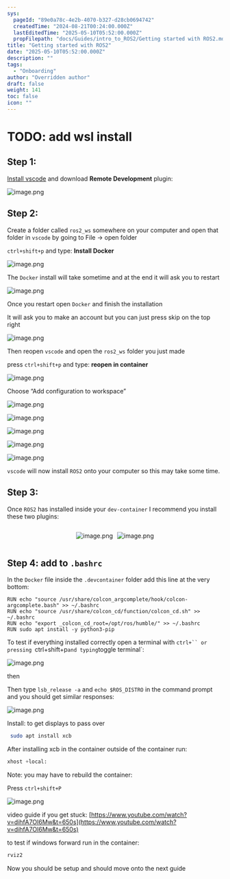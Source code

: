 ```yaml
---
sys:
  pageId: "89e0a78c-4e2b-4070-b327-d28cb0694742"
  createdTime: "2024-08-21T00:24:00.000Z"
  lastEditedTime: "2025-05-10T05:52:00.000Z"
  propFilepath: "docs/Guides/intro_to_ROS2/Getting started with ROS2.md"
title: "Getting started with ROS2"
date: "2025-05-10T05:52:00.000Z"
description: ""
tags:
  - "Onboarding"
author: "Overridden author"
draft: false
weight: 141
toc: false
icon: ""
---
```


# TODO: add wsl install

## Step 1:

[Install vscode](https://code.visualstudio.com/download) and download **Remote Development** plugin:

![image.png](https://prod-files-secure.s3.us-west-2.amazonaws.com/d518164a-d88e-44d1-a4ee-3adb3bd8bce0/efb52993-1881-4a40-b95e-6f020334f022/image.png?X-Amz-Algorithm=AWS4-HMAC-SHA256&X-Amz-Content-Sha256=UNSIGNED-PAYLOAD&X-Amz-Credential=ASIAZI2LB466Z4TF2AZF%2F20250516%2Fus-west-2%2Fs3%2Faws4_request&X-Amz-Date=20250516T132240Z&X-Amz-Expires=3600&X-Amz-Security-Token=IQoJb3JpZ2luX2VjEI3%2F%2F%2F%2F%2F%2F%2F%2F%2F%2FwEaCXVzLXdlc3QtMiJHMEUCIQC3H33wDIdWceJIgo3UCYKI%2BVO4d%2BKYL0RSjghGJyjB0wIgH4baiojU5APMHJcCUrvIPo084RnGOLX96rDMFDaA8Goq%2FwMIRRAAGgw2Mzc0MjMxODM4MDUiDMAR9GMgW863gzTxWSrcA%2BZwyKB%2FjTJmtvmRJg9yrjnATPpB2u9RDwtKxVjO8SxxfQ8WOY6uCnE665I46un7cwDlQbfVoOy7AQrEKSnXH2NnvCJRyKqAlYsL24SZaUvV6OED3C6eKqqU14TyvUgb4q8vhEOmddhdVmQWgFFTdleUzhQXVou9aLbX5qoFby9%2Fcx%2BZicTQfIiKXs8TjsRsGftsfd9gNhl0zCqo%2FOIfF9sLGrXmMcelFFy8MB5eN1rcpMNfFT0W9EA%2BfIbio5Pv7J4rGtd%2BnYpy5B6EQEDbtSCjOWtlRgWSvVKH42J7I5xLPE8l8JremhrOswkP952AjB7Cymx0Jnczotj3TE8X4DQjTYZobJOPxS4bMArWj5FN%2FQCeP4Y2WRDq%2BIG%2BcO1X1MzxfNOQMUGOayVePmAKIX3OQs4Tpxuia%2FQb3sPV9QND7ujByKoGW5gV8AfYrvpe%2BoMbj3Pnw3AYmOMHyWdzknv%2BvsrV%2FXRMQ0hnBTrGjM849ZPdtCWfLTWJVNlWCHi2hiZHmiurPsMWMnl8uYRC2H29QWj7HVemhfJS%2Bp3r%2Bh3K16nnQltyFs%2BSaygb29Oyyub4sMcIKRF0K%2Fff3KdJZLswXfiG96RGf552gSxNygwW1k9Bniit%2FW8Z3DRrMPvanMEGOqUBk%2Bi5TyBS1xdSha8cyv7ms7bzX9t%2F4Sp4c%2BaVE%2BrRJqxY%2Fwsy3%2Bz2g%2FdiNfdXxSM7ifF4BnyTbxq%2F2taSQCfPQvMiAvcANN4OLYWchKCfP%2BBAXZoaSA3iYXXny3gT9%2FY4eMvxnq%2BZKrZJBWkGewQ6950EsJi%2B9qJBhgurMFlbp2eURoF3dWFQ9mTfnGBoYpCu%2B1lKneN6ILyhM%2Be7mQDeP2z%2BWzJw&X-Amz-Signature=acc44d641c826ad3c6a7056e6a59f67749fe8c13e99fdf0b78ccea274067b381&X-Amz-SignedHeaders=host&x-id=GetObject)

## Step 2:

Create a folder called `ros2_ws` somewhere on your computer and open that folder in `vscode` by going to File → open folder 

`ctrl+shift+p` and type: **Install Docker**

![image.png](https://prod-files-secure.s3.us-west-2.amazonaws.com/d518164a-d88e-44d1-a4ee-3adb3bd8bce0/2269dc0e-1cd5-47ff-bceb-c04ad9b2eab0/image.png?X-Amz-Algorithm=AWS4-HMAC-SHA256&X-Amz-Content-Sha256=UNSIGNED-PAYLOAD&X-Amz-Credential=ASIAZI2LB466Z4TF2AZF%2F20250516%2Fus-west-2%2Fs3%2Faws4_request&X-Amz-Date=20250516T132240Z&X-Amz-Expires=3600&X-Amz-Security-Token=IQoJb3JpZ2luX2VjEI3%2F%2F%2F%2F%2F%2F%2F%2F%2F%2FwEaCXVzLXdlc3QtMiJHMEUCIQC3H33wDIdWceJIgo3UCYKI%2BVO4d%2BKYL0RSjghGJyjB0wIgH4baiojU5APMHJcCUrvIPo084RnGOLX96rDMFDaA8Goq%2FwMIRRAAGgw2Mzc0MjMxODM4MDUiDMAR9GMgW863gzTxWSrcA%2BZwyKB%2FjTJmtvmRJg9yrjnATPpB2u9RDwtKxVjO8SxxfQ8WOY6uCnE665I46un7cwDlQbfVoOy7AQrEKSnXH2NnvCJRyKqAlYsL24SZaUvV6OED3C6eKqqU14TyvUgb4q8vhEOmddhdVmQWgFFTdleUzhQXVou9aLbX5qoFby9%2Fcx%2BZicTQfIiKXs8TjsRsGftsfd9gNhl0zCqo%2FOIfF9sLGrXmMcelFFy8MB5eN1rcpMNfFT0W9EA%2BfIbio5Pv7J4rGtd%2BnYpy5B6EQEDbtSCjOWtlRgWSvVKH42J7I5xLPE8l8JremhrOswkP952AjB7Cymx0Jnczotj3TE8X4DQjTYZobJOPxS4bMArWj5FN%2FQCeP4Y2WRDq%2BIG%2BcO1X1MzxfNOQMUGOayVePmAKIX3OQs4Tpxuia%2FQb3sPV9QND7ujByKoGW5gV8AfYrvpe%2BoMbj3Pnw3AYmOMHyWdzknv%2BvsrV%2FXRMQ0hnBTrGjM849ZPdtCWfLTWJVNlWCHi2hiZHmiurPsMWMnl8uYRC2H29QWj7HVemhfJS%2Bp3r%2Bh3K16nnQltyFs%2BSaygb29Oyyub4sMcIKRF0K%2Fff3KdJZLswXfiG96RGf552gSxNygwW1k9Bniit%2FW8Z3DRrMPvanMEGOqUBk%2Bi5TyBS1xdSha8cyv7ms7bzX9t%2F4Sp4c%2BaVE%2BrRJqxY%2Fwsy3%2Bz2g%2FdiNfdXxSM7ifF4BnyTbxq%2F2taSQCfPQvMiAvcANN4OLYWchKCfP%2BBAXZoaSA3iYXXny3gT9%2FY4eMvxnq%2BZKrZJBWkGewQ6950EsJi%2B9qJBhgurMFlbp2eURoF3dWFQ9mTfnGBoYpCu%2B1lKneN6ILyhM%2Be7mQDeP2z%2BWzJw&X-Amz-Signature=f4a417cde394c23576e7e4a5c3cce58b651cdccc972bac7bfd8388f625c109b9&X-Amz-SignedHeaders=host&x-id=GetObject)

The `Docker` install will take sometime and at the end it will ask you to restart

![image.png](https://prod-files-secure.s3.us-west-2.amazonaws.com/d518164a-d88e-44d1-a4ee-3adb3bd8bce0/ed233f78-be33-4b1f-b89c-9c346c0e961e/image.png?X-Amz-Algorithm=AWS4-HMAC-SHA256&X-Amz-Content-Sha256=UNSIGNED-PAYLOAD&X-Amz-Credential=ASIAZI2LB466Z4TF2AZF%2F20250516%2Fus-west-2%2Fs3%2Faws4_request&X-Amz-Date=20250516T132240Z&X-Amz-Expires=3600&X-Amz-Security-Token=IQoJb3JpZ2luX2VjEI3%2F%2F%2F%2F%2F%2F%2F%2F%2F%2FwEaCXVzLXdlc3QtMiJHMEUCIQC3H33wDIdWceJIgo3UCYKI%2BVO4d%2BKYL0RSjghGJyjB0wIgH4baiojU5APMHJcCUrvIPo084RnGOLX96rDMFDaA8Goq%2FwMIRRAAGgw2Mzc0MjMxODM4MDUiDMAR9GMgW863gzTxWSrcA%2BZwyKB%2FjTJmtvmRJg9yrjnATPpB2u9RDwtKxVjO8SxxfQ8WOY6uCnE665I46un7cwDlQbfVoOy7AQrEKSnXH2NnvCJRyKqAlYsL24SZaUvV6OED3C6eKqqU14TyvUgb4q8vhEOmddhdVmQWgFFTdleUzhQXVou9aLbX5qoFby9%2Fcx%2BZicTQfIiKXs8TjsRsGftsfd9gNhl0zCqo%2FOIfF9sLGrXmMcelFFy8MB5eN1rcpMNfFT0W9EA%2BfIbio5Pv7J4rGtd%2BnYpy5B6EQEDbtSCjOWtlRgWSvVKH42J7I5xLPE8l8JremhrOswkP952AjB7Cymx0Jnczotj3TE8X4DQjTYZobJOPxS4bMArWj5FN%2FQCeP4Y2WRDq%2BIG%2BcO1X1MzxfNOQMUGOayVePmAKIX3OQs4Tpxuia%2FQb3sPV9QND7ujByKoGW5gV8AfYrvpe%2BoMbj3Pnw3AYmOMHyWdzknv%2BvsrV%2FXRMQ0hnBTrGjM849ZPdtCWfLTWJVNlWCHi2hiZHmiurPsMWMnl8uYRC2H29QWj7HVemhfJS%2Bp3r%2Bh3K16nnQltyFs%2BSaygb29Oyyub4sMcIKRF0K%2Fff3KdJZLswXfiG96RGf552gSxNygwW1k9Bniit%2FW8Z3DRrMPvanMEGOqUBk%2Bi5TyBS1xdSha8cyv7ms7bzX9t%2F4Sp4c%2BaVE%2BrRJqxY%2Fwsy3%2Bz2g%2FdiNfdXxSM7ifF4BnyTbxq%2F2taSQCfPQvMiAvcANN4OLYWchKCfP%2BBAXZoaSA3iYXXny3gT9%2FY4eMvxnq%2BZKrZJBWkGewQ6950EsJi%2B9qJBhgurMFlbp2eURoF3dWFQ9mTfnGBoYpCu%2B1lKneN6ILyhM%2Be7mQDeP2z%2BWzJw&X-Amz-Signature=d5fa7854dcde48607b55c06c703d277340a751eedc640e96e1b4615f8cd47db7&X-Amz-SignedHeaders=host&x-id=GetObject)

Once you restart open `Docker` and finish the installation

It will ask you to make an account but you can just press skip on the top right

![image.png](https://prod-files-secure.s3.us-west-2.amazonaws.com/d518164a-d88e-44d1-a4ee-3adb3bd8bce0/21010ad9-1659-4fd9-9f59-9932a09b2a3d/image.png?X-Amz-Algorithm=AWS4-HMAC-SHA256&X-Amz-Content-Sha256=UNSIGNED-PAYLOAD&X-Amz-Credential=ASIAZI2LB466Z4TF2AZF%2F20250516%2Fus-west-2%2Fs3%2Faws4_request&X-Amz-Date=20250516T132240Z&X-Amz-Expires=3600&X-Amz-Security-Token=IQoJb3JpZ2luX2VjEI3%2F%2F%2F%2F%2F%2F%2F%2F%2F%2FwEaCXVzLXdlc3QtMiJHMEUCIQC3H33wDIdWceJIgo3UCYKI%2BVO4d%2BKYL0RSjghGJyjB0wIgH4baiojU5APMHJcCUrvIPo084RnGOLX96rDMFDaA8Goq%2FwMIRRAAGgw2Mzc0MjMxODM4MDUiDMAR9GMgW863gzTxWSrcA%2BZwyKB%2FjTJmtvmRJg9yrjnATPpB2u9RDwtKxVjO8SxxfQ8WOY6uCnE665I46un7cwDlQbfVoOy7AQrEKSnXH2NnvCJRyKqAlYsL24SZaUvV6OED3C6eKqqU14TyvUgb4q8vhEOmddhdVmQWgFFTdleUzhQXVou9aLbX5qoFby9%2Fcx%2BZicTQfIiKXs8TjsRsGftsfd9gNhl0zCqo%2FOIfF9sLGrXmMcelFFy8MB5eN1rcpMNfFT0W9EA%2BfIbio5Pv7J4rGtd%2BnYpy5B6EQEDbtSCjOWtlRgWSvVKH42J7I5xLPE8l8JremhrOswkP952AjB7Cymx0Jnczotj3TE8X4DQjTYZobJOPxS4bMArWj5FN%2FQCeP4Y2WRDq%2BIG%2BcO1X1MzxfNOQMUGOayVePmAKIX3OQs4Tpxuia%2FQb3sPV9QND7ujByKoGW5gV8AfYrvpe%2BoMbj3Pnw3AYmOMHyWdzknv%2BvsrV%2FXRMQ0hnBTrGjM849ZPdtCWfLTWJVNlWCHi2hiZHmiurPsMWMnl8uYRC2H29QWj7HVemhfJS%2Bp3r%2Bh3K16nnQltyFs%2BSaygb29Oyyub4sMcIKRF0K%2Fff3KdJZLswXfiG96RGf552gSxNygwW1k9Bniit%2FW8Z3DRrMPvanMEGOqUBk%2Bi5TyBS1xdSha8cyv7ms7bzX9t%2F4Sp4c%2BaVE%2BrRJqxY%2Fwsy3%2Bz2g%2FdiNfdXxSM7ifF4BnyTbxq%2F2taSQCfPQvMiAvcANN4OLYWchKCfP%2BBAXZoaSA3iYXXny3gT9%2FY4eMvxnq%2BZKrZJBWkGewQ6950EsJi%2B9qJBhgurMFlbp2eURoF3dWFQ9mTfnGBoYpCu%2B1lKneN6ILyhM%2Be7mQDeP2z%2BWzJw&X-Amz-Signature=028f1adc248656e8e4dff2d2edd56d5f26b90d07affba63fbc0c87615cf82fec&X-Amz-SignedHeaders=host&x-id=GetObject)

Then reopen `vscode` and open the `ros2_ws` folder you just made

press `ctrl+shift+p` and type: **reopen in container**

![image.png](https://prod-files-secure.s3.us-west-2.amazonaws.com/d518164a-d88e-44d1-a4ee-3adb3bd8bce0/4e93b8c2-41ad-488c-8095-c74205196118/image.png?X-Amz-Algorithm=AWS4-HMAC-SHA256&X-Amz-Content-Sha256=UNSIGNED-PAYLOAD&X-Amz-Credential=ASIAZI2LB466Z4TF2AZF%2F20250516%2Fus-west-2%2Fs3%2Faws4_request&X-Amz-Date=20250516T132240Z&X-Amz-Expires=3600&X-Amz-Security-Token=IQoJb3JpZ2luX2VjEI3%2F%2F%2F%2F%2F%2F%2F%2F%2F%2FwEaCXVzLXdlc3QtMiJHMEUCIQC3H33wDIdWceJIgo3UCYKI%2BVO4d%2BKYL0RSjghGJyjB0wIgH4baiojU5APMHJcCUrvIPo084RnGOLX96rDMFDaA8Goq%2FwMIRRAAGgw2Mzc0MjMxODM4MDUiDMAR9GMgW863gzTxWSrcA%2BZwyKB%2FjTJmtvmRJg9yrjnATPpB2u9RDwtKxVjO8SxxfQ8WOY6uCnE665I46un7cwDlQbfVoOy7AQrEKSnXH2NnvCJRyKqAlYsL24SZaUvV6OED3C6eKqqU14TyvUgb4q8vhEOmddhdVmQWgFFTdleUzhQXVou9aLbX5qoFby9%2Fcx%2BZicTQfIiKXs8TjsRsGftsfd9gNhl0zCqo%2FOIfF9sLGrXmMcelFFy8MB5eN1rcpMNfFT0W9EA%2BfIbio5Pv7J4rGtd%2BnYpy5B6EQEDbtSCjOWtlRgWSvVKH42J7I5xLPE8l8JremhrOswkP952AjB7Cymx0Jnczotj3TE8X4DQjTYZobJOPxS4bMArWj5FN%2FQCeP4Y2WRDq%2BIG%2BcO1X1MzxfNOQMUGOayVePmAKIX3OQs4Tpxuia%2FQb3sPV9QND7ujByKoGW5gV8AfYrvpe%2BoMbj3Pnw3AYmOMHyWdzknv%2BvsrV%2FXRMQ0hnBTrGjM849ZPdtCWfLTWJVNlWCHi2hiZHmiurPsMWMnl8uYRC2H29QWj7HVemhfJS%2Bp3r%2Bh3K16nnQltyFs%2BSaygb29Oyyub4sMcIKRF0K%2Fff3KdJZLswXfiG96RGf552gSxNygwW1k9Bniit%2FW8Z3DRrMPvanMEGOqUBk%2Bi5TyBS1xdSha8cyv7ms7bzX9t%2F4Sp4c%2BaVE%2BrRJqxY%2Fwsy3%2Bz2g%2FdiNfdXxSM7ifF4BnyTbxq%2F2taSQCfPQvMiAvcANN4OLYWchKCfP%2BBAXZoaSA3iYXXny3gT9%2FY4eMvxnq%2BZKrZJBWkGewQ6950EsJi%2B9qJBhgurMFlbp2eURoF3dWFQ9mTfnGBoYpCu%2B1lKneN6ILyhM%2Be7mQDeP2z%2BWzJw&X-Amz-Signature=17d6d00f76a7797107b3437a46b7f76c5eced557bf9e51523c1b662a5c0f6266&X-Amz-SignedHeaders=host&x-id=GetObject)

Choose “Add configuration to workspace”

![image.png](https://prod-files-secure.s3.us-west-2.amazonaws.com/d518164a-d88e-44d1-a4ee-3adb3bd8bce0/9560b282-5060-4989-ba37-97e7b2c22476/image.png?X-Amz-Algorithm=AWS4-HMAC-SHA256&X-Amz-Content-Sha256=UNSIGNED-PAYLOAD&X-Amz-Credential=ASIAZI2LB466Z4TF2AZF%2F20250516%2Fus-west-2%2Fs3%2Faws4_request&X-Amz-Date=20250516T132240Z&X-Amz-Expires=3600&X-Amz-Security-Token=IQoJb3JpZ2luX2VjEI3%2F%2F%2F%2F%2F%2F%2F%2F%2F%2FwEaCXVzLXdlc3QtMiJHMEUCIQC3H33wDIdWceJIgo3UCYKI%2BVO4d%2BKYL0RSjghGJyjB0wIgH4baiojU5APMHJcCUrvIPo084RnGOLX96rDMFDaA8Goq%2FwMIRRAAGgw2Mzc0MjMxODM4MDUiDMAR9GMgW863gzTxWSrcA%2BZwyKB%2FjTJmtvmRJg9yrjnATPpB2u9RDwtKxVjO8SxxfQ8WOY6uCnE665I46un7cwDlQbfVoOy7AQrEKSnXH2NnvCJRyKqAlYsL24SZaUvV6OED3C6eKqqU14TyvUgb4q8vhEOmddhdVmQWgFFTdleUzhQXVou9aLbX5qoFby9%2Fcx%2BZicTQfIiKXs8TjsRsGftsfd9gNhl0zCqo%2FOIfF9sLGrXmMcelFFy8MB5eN1rcpMNfFT0W9EA%2BfIbio5Pv7J4rGtd%2BnYpy5B6EQEDbtSCjOWtlRgWSvVKH42J7I5xLPE8l8JremhrOswkP952AjB7Cymx0Jnczotj3TE8X4DQjTYZobJOPxS4bMArWj5FN%2FQCeP4Y2WRDq%2BIG%2BcO1X1MzxfNOQMUGOayVePmAKIX3OQs4Tpxuia%2FQb3sPV9QND7ujByKoGW5gV8AfYrvpe%2BoMbj3Pnw3AYmOMHyWdzknv%2BvsrV%2FXRMQ0hnBTrGjM849ZPdtCWfLTWJVNlWCHi2hiZHmiurPsMWMnl8uYRC2H29QWj7HVemhfJS%2Bp3r%2Bh3K16nnQltyFs%2BSaygb29Oyyub4sMcIKRF0K%2Fff3KdJZLswXfiG96RGf552gSxNygwW1k9Bniit%2FW8Z3DRrMPvanMEGOqUBk%2Bi5TyBS1xdSha8cyv7ms7bzX9t%2F4Sp4c%2BaVE%2BrRJqxY%2Fwsy3%2Bz2g%2FdiNfdXxSM7ifF4BnyTbxq%2F2taSQCfPQvMiAvcANN4OLYWchKCfP%2BBAXZoaSA3iYXXny3gT9%2FY4eMvxnq%2BZKrZJBWkGewQ6950EsJi%2B9qJBhgurMFlbp2eURoF3dWFQ9mTfnGBoYpCu%2B1lKneN6ILyhM%2Be7mQDeP2z%2BWzJw&X-Amz-Signature=eca1d091eb222c9e6d8c658bee9a0becf9936febb08e745864d80d61476bee28&X-Amz-SignedHeaders=host&x-id=GetObject)

![image.png](https://prod-files-secure.s3.us-west-2.amazonaws.com/d518164a-d88e-44d1-a4ee-3adb3bd8bce0/2ee63f81-886b-48e8-a553-dc6e5eac99e4/image.png?X-Amz-Algorithm=AWS4-HMAC-SHA256&X-Amz-Content-Sha256=UNSIGNED-PAYLOAD&X-Amz-Credential=ASIAZI2LB466Z4TF2AZF%2F20250516%2Fus-west-2%2Fs3%2Faws4_request&X-Amz-Date=20250516T132240Z&X-Amz-Expires=3600&X-Amz-Security-Token=IQoJb3JpZ2luX2VjEI3%2F%2F%2F%2F%2F%2F%2F%2F%2F%2FwEaCXVzLXdlc3QtMiJHMEUCIQC3H33wDIdWceJIgo3UCYKI%2BVO4d%2BKYL0RSjghGJyjB0wIgH4baiojU5APMHJcCUrvIPo084RnGOLX96rDMFDaA8Goq%2FwMIRRAAGgw2Mzc0MjMxODM4MDUiDMAR9GMgW863gzTxWSrcA%2BZwyKB%2FjTJmtvmRJg9yrjnATPpB2u9RDwtKxVjO8SxxfQ8WOY6uCnE665I46un7cwDlQbfVoOy7AQrEKSnXH2NnvCJRyKqAlYsL24SZaUvV6OED3C6eKqqU14TyvUgb4q8vhEOmddhdVmQWgFFTdleUzhQXVou9aLbX5qoFby9%2Fcx%2BZicTQfIiKXs8TjsRsGftsfd9gNhl0zCqo%2FOIfF9sLGrXmMcelFFy8MB5eN1rcpMNfFT0W9EA%2BfIbio5Pv7J4rGtd%2BnYpy5B6EQEDbtSCjOWtlRgWSvVKH42J7I5xLPE8l8JremhrOswkP952AjB7Cymx0Jnczotj3TE8X4DQjTYZobJOPxS4bMArWj5FN%2FQCeP4Y2WRDq%2BIG%2BcO1X1MzxfNOQMUGOayVePmAKIX3OQs4Tpxuia%2FQb3sPV9QND7ujByKoGW5gV8AfYrvpe%2BoMbj3Pnw3AYmOMHyWdzknv%2BvsrV%2FXRMQ0hnBTrGjM849ZPdtCWfLTWJVNlWCHi2hiZHmiurPsMWMnl8uYRC2H29QWj7HVemhfJS%2Bp3r%2Bh3K16nnQltyFs%2BSaygb29Oyyub4sMcIKRF0K%2Fff3KdJZLswXfiG96RGf552gSxNygwW1k9Bniit%2FW8Z3DRrMPvanMEGOqUBk%2Bi5TyBS1xdSha8cyv7ms7bzX9t%2F4Sp4c%2BaVE%2BrRJqxY%2Fwsy3%2Bz2g%2FdiNfdXxSM7ifF4BnyTbxq%2F2taSQCfPQvMiAvcANN4OLYWchKCfP%2BBAXZoaSA3iYXXny3gT9%2FY4eMvxnq%2BZKrZJBWkGewQ6950EsJi%2B9qJBhgurMFlbp2eURoF3dWFQ9mTfnGBoYpCu%2B1lKneN6ILyhM%2Be7mQDeP2z%2BWzJw&X-Amz-Signature=9538a2f23e312a350fd09529de3ae4234054e5cc19e08654f04c88ca6cfaa568&X-Amz-SignedHeaders=host&x-id=GetObject)

![image.png](https://prod-files-secure.s3.us-west-2.amazonaws.com/d518164a-d88e-44d1-a4ee-3adb3bd8bce0/ae1580b2-b048-407e-aed9-b584224a7a04/image.png?X-Amz-Algorithm=AWS4-HMAC-SHA256&X-Amz-Content-Sha256=UNSIGNED-PAYLOAD&X-Amz-Credential=ASIAZI2LB466Z4TF2AZF%2F20250516%2Fus-west-2%2Fs3%2Faws4_request&X-Amz-Date=20250516T132240Z&X-Amz-Expires=3600&X-Amz-Security-Token=IQoJb3JpZ2luX2VjEI3%2F%2F%2F%2F%2F%2F%2F%2F%2F%2FwEaCXVzLXdlc3QtMiJHMEUCIQC3H33wDIdWceJIgo3UCYKI%2BVO4d%2BKYL0RSjghGJyjB0wIgH4baiojU5APMHJcCUrvIPo084RnGOLX96rDMFDaA8Goq%2FwMIRRAAGgw2Mzc0MjMxODM4MDUiDMAR9GMgW863gzTxWSrcA%2BZwyKB%2FjTJmtvmRJg9yrjnATPpB2u9RDwtKxVjO8SxxfQ8WOY6uCnE665I46un7cwDlQbfVoOy7AQrEKSnXH2NnvCJRyKqAlYsL24SZaUvV6OED3C6eKqqU14TyvUgb4q8vhEOmddhdVmQWgFFTdleUzhQXVou9aLbX5qoFby9%2Fcx%2BZicTQfIiKXs8TjsRsGftsfd9gNhl0zCqo%2FOIfF9sLGrXmMcelFFy8MB5eN1rcpMNfFT0W9EA%2BfIbio5Pv7J4rGtd%2BnYpy5B6EQEDbtSCjOWtlRgWSvVKH42J7I5xLPE8l8JremhrOswkP952AjB7Cymx0Jnczotj3TE8X4DQjTYZobJOPxS4bMArWj5FN%2FQCeP4Y2WRDq%2BIG%2BcO1X1MzxfNOQMUGOayVePmAKIX3OQs4Tpxuia%2FQb3sPV9QND7ujByKoGW5gV8AfYrvpe%2BoMbj3Pnw3AYmOMHyWdzknv%2BvsrV%2FXRMQ0hnBTrGjM849ZPdtCWfLTWJVNlWCHi2hiZHmiurPsMWMnl8uYRC2H29QWj7HVemhfJS%2Bp3r%2Bh3K16nnQltyFs%2BSaygb29Oyyub4sMcIKRF0K%2Fff3KdJZLswXfiG96RGf552gSxNygwW1k9Bniit%2FW8Z3DRrMPvanMEGOqUBk%2Bi5TyBS1xdSha8cyv7ms7bzX9t%2F4Sp4c%2BaVE%2BrRJqxY%2Fwsy3%2Bz2g%2FdiNfdXxSM7ifF4BnyTbxq%2F2taSQCfPQvMiAvcANN4OLYWchKCfP%2BBAXZoaSA3iYXXny3gT9%2FY4eMvxnq%2BZKrZJBWkGewQ6950EsJi%2B9qJBhgurMFlbp2eURoF3dWFQ9mTfnGBoYpCu%2B1lKneN6ILyhM%2Be7mQDeP2z%2BWzJw&X-Amz-Signature=95d8411beb8e0aa182bb9936684a454073c633f9e9e823c5fe36fd9048a0e71f&X-Amz-SignedHeaders=host&x-id=GetObject)

![image.png](https://prod-files-secure.s3.us-west-2.amazonaws.com/d518164a-d88e-44d1-a4ee-3adb3bd8bce0/53255b28-f75e-430f-b9e3-c0ac8577e42b/image.png?X-Amz-Algorithm=AWS4-HMAC-SHA256&X-Amz-Content-Sha256=UNSIGNED-PAYLOAD&X-Amz-Credential=ASIAZI2LB466Z4TF2AZF%2F20250516%2Fus-west-2%2Fs3%2Faws4_request&X-Amz-Date=20250516T132240Z&X-Amz-Expires=3600&X-Amz-Security-Token=IQoJb3JpZ2luX2VjEI3%2F%2F%2F%2F%2F%2F%2F%2F%2F%2FwEaCXVzLXdlc3QtMiJHMEUCIQC3H33wDIdWceJIgo3UCYKI%2BVO4d%2BKYL0RSjghGJyjB0wIgH4baiojU5APMHJcCUrvIPo084RnGOLX96rDMFDaA8Goq%2FwMIRRAAGgw2Mzc0MjMxODM4MDUiDMAR9GMgW863gzTxWSrcA%2BZwyKB%2FjTJmtvmRJg9yrjnATPpB2u9RDwtKxVjO8SxxfQ8WOY6uCnE665I46un7cwDlQbfVoOy7AQrEKSnXH2NnvCJRyKqAlYsL24SZaUvV6OED3C6eKqqU14TyvUgb4q8vhEOmddhdVmQWgFFTdleUzhQXVou9aLbX5qoFby9%2Fcx%2BZicTQfIiKXs8TjsRsGftsfd9gNhl0zCqo%2FOIfF9sLGrXmMcelFFy8MB5eN1rcpMNfFT0W9EA%2BfIbio5Pv7J4rGtd%2BnYpy5B6EQEDbtSCjOWtlRgWSvVKH42J7I5xLPE8l8JremhrOswkP952AjB7Cymx0Jnczotj3TE8X4DQjTYZobJOPxS4bMArWj5FN%2FQCeP4Y2WRDq%2BIG%2BcO1X1MzxfNOQMUGOayVePmAKIX3OQs4Tpxuia%2FQb3sPV9QND7ujByKoGW5gV8AfYrvpe%2BoMbj3Pnw3AYmOMHyWdzknv%2BvsrV%2FXRMQ0hnBTrGjM849ZPdtCWfLTWJVNlWCHi2hiZHmiurPsMWMnl8uYRC2H29QWj7HVemhfJS%2Bp3r%2Bh3K16nnQltyFs%2BSaygb29Oyyub4sMcIKRF0K%2Fff3KdJZLswXfiG96RGf552gSxNygwW1k9Bniit%2FW8Z3DRrMPvanMEGOqUBk%2Bi5TyBS1xdSha8cyv7ms7bzX9t%2F4Sp4c%2BaVE%2BrRJqxY%2Fwsy3%2Bz2g%2FdiNfdXxSM7ifF4BnyTbxq%2F2taSQCfPQvMiAvcANN4OLYWchKCfP%2BBAXZoaSA3iYXXny3gT9%2FY4eMvxnq%2BZKrZJBWkGewQ6950EsJi%2B9qJBhgurMFlbp2eURoF3dWFQ9mTfnGBoYpCu%2B1lKneN6ILyhM%2Be7mQDeP2z%2BWzJw&X-Amz-Signature=02cfccb42f1a200ff6ba45cccc971b5f02057ac81005434d48a1fcf7d1876b05&X-Amz-SignedHeaders=host&x-id=GetObject)

![image.png](https://prod-files-secure.s3.us-west-2.amazonaws.com/d518164a-d88e-44d1-a4ee-3adb3bd8bce0/7c562767-5af9-4ffb-97d1-327bcdf4ee00/image.png?X-Amz-Algorithm=AWS4-HMAC-SHA256&X-Amz-Content-Sha256=UNSIGNED-PAYLOAD&X-Amz-Credential=ASIAZI2LB466Z4TF2AZF%2F20250516%2Fus-west-2%2Fs3%2Faws4_request&X-Amz-Date=20250516T132240Z&X-Amz-Expires=3600&X-Amz-Security-Token=IQoJb3JpZ2luX2VjEI3%2F%2F%2F%2F%2F%2F%2F%2F%2F%2FwEaCXVzLXdlc3QtMiJHMEUCIQC3H33wDIdWceJIgo3UCYKI%2BVO4d%2BKYL0RSjghGJyjB0wIgH4baiojU5APMHJcCUrvIPo084RnGOLX96rDMFDaA8Goq%2FwMIRRAAGgw2Mzc0MjMxODM4MDUiDMAR9GMgW863gzTxWSrcA%2BZwyKB%2FjTJmtvmRJg9yrjnATPpB2u9RDwtKxVjO8SxxfQ8WOY6uCnE665I46un7cwDlQbfVoOy7AQrEKSnXH2NnvCJRyKqAlYsL24SZaUvV6OED3C6eKqqU14TyvUgb4q8vhEOmddhdVmQWgFFTdleUzhQXVou9aLbX5qoFby9%2Fcx%2BZicTQfIiKXs8TjsRsGftsfd9gNhl0zCqo%2FOIfF9sLGrXmMcelFFy8MB5eN1rcpMNfFT0W9EA%2BfIbio5Pv7J4rGtd%2BnYpy5B6EQEDbtSCjOWtlRgWSvVKH42J7I5xLPE8l8JremhrOswkP952AjB7Cymx0Jnczotj3TE8X4DQjTYZobJOPxS4bMArWj5FN%2FQCeP4Y2WRDq%2BIG%2BcO1X1MzxfNOQMUGOayVePmAKIX3OQs4Tpxuia%2FQb3sPV9QND7ujByKoGW5gV8AfYrvpe%2BoMbj3Pnw3AYmOMHyWdzknv%2BvsrV%2FXRMQ0hnBTrGjM849ZPdtCWfLTWJVNlWCHi2hiZHmiurPsMWMnl8uYRC2H29QWj7HVemhfJS%2Bp3r%2Bh3K16nnQltyFs%2BSaygb29Oyyub4sMcIKRF0K%2Fff3KdJZLswXfiG96RGf552gSxNygwW1k9Bniit%2FW8Z3DRrMPvanMEGOqUBk%2Bi5TyBS1xdSha8cyv7ms7bzX9t%2F4Sp4c%2BaVE%2BrRJqxY%2Fwsy3%2Bz2g%2FdiNfdXxSM7ifF4BnyTbxq%2F2taSQCfPQvMiAvcANN4OLYWchKCfP%2BBAXZoaSA3iYXXny3gT9%2FY4eMvxnq%2BZKrZJBWkGewQ6950EsJi%2B9qJBhgurMFlbp2eURoF3dWFQ9mTfnGBoYpCu%2B1lKneN6ILyhM%2Be7mQDeP2z%2BWzJw&X-Amz-Signature=69f9ca087796f8d32b0dbe9e0e08654e62659dfb6063d8f24f565ab8247c8129&X-Amz-SignedHeaders=host&x-id=GetObject)

`vscode` will now install `ROS2` onto your computer so this may take some time.

## Step 3:

Once `ROS2` has installed inside your `dev-container` I recommend you install these two plugins:

<div style="display: flex;flex-direction: row; column-gap:10px; max-width: 630px;justify-content: center;">
<div>

![image.png](https://prod-files-secure.s3.us-west-2.amazonaws.com/d518164a-d88e-44d1-a4ee-3adb3bd8bce0/3fc3d550-5a54-4ba1-ba6b-faa01cdb7369/image.png?X-Amz-Algorithm=AWS4-HMAC-SHA256&X-Amz-Content-Sha256=UNSIGNED-PAYLOAD&X-Amz-Credential=ASIAZI2LB466S5VBT3HA%2F20250516%2Fus-west-2%2Fs3%2Faws4_request&X-Amz-Date=20250516T132241Z&X-Amz-Expires=3600&X-Amz-Security-Token=IQoJb3JpZ2luX2VjEI3%2F%2F%2F%2F%2F%2F%2F%2F%2F%2FwEaCXVzLXdlc3QtMiJHMEUCIQCxWRBE1aVHri79IPvRv0uB4Y5KkPV3bAvXFT3QSFm7qQIgOPU%2FYoRUuQSAixzcu0B8zgG%2B806zODzV65%2FDncTuSBQq%2FwMIRRAAGgw2Mzc0MjMxODM4MDUiDK34XcfjADMllJhc5ircAz%2BpS87i26yURbRmH%2F1tOdgO%2FVB8xmRAaJxUW6lXiuM07qkPG7jowOo1XWNW2CeTfSasXYzCSRNJn1z3nxLH1BIqt7C%2BwgwWxA29Z5C7J8fufCZYDPeSZztBLb8FWysrv6Ei%2BF9mpujB1mAYlWHb7p1Lrh7tdmHNRtkdUzk7v%2BVf3Q6RCyzQpXVsiJIyik3CHQvwmaZmdraD7aP7LgvfJCwZN7ydmnqNH%2FIuCCh%2BoKUGo7pcJ6HSuHCl7MuCJt7r80Zle3o6XzSWTD8fDGvsppc0is7I7P6x%2FRMd0FT4GI1wtfhKAvMlqXrxgOTMHajXOpn6ywI2hu%2Fs1Y8oIXjLIeXv3yTn1y7MrFGiJjlgPpV15RoYDEXISY9rZnnJC9Xp8hOAviplXneQ7nI3HtQUc8OuD%2FlFMzbxZ0INyui7LUZ3TmwAq7yyXZmUAvWlB%2B%2BCVp2%2Bfzd%2FIppT7cJhA1op8wuc65%2BNqJ5joOLdIyMOTbz%2B%2FSOHpD3HiGeo2UmK%2Ffph3710xe5gNvnIBk2RVkyJeVPbI1J8A2k7d9O1OASA5mRM1ZSe5yhqqkkGx1zYRsdBsk3YFAc%2Ba0r8MqCS9u7wj34GD%2BaXmeN%2BaP0azIGS1XFctrxLMTKFcHlsHl4EMMvbnMEGOqUBhfOPjvOZNA1bwwX1EufVGEvYmFooaoH3paqmgyU0JGlOyrS%2BMEiIHl05UZyjtzweujeJDS5kF5CGZ%2BaWRz1MaXmk50Pbxzy4bFQyWy0lK%2BweI%2FihIsegDR580Xa%2FYYaepzHODwHYbdMe0PtSeBCd86XSf0mBMUoHmLQZldWRxi3gsAIZRZsWhL9jcSt3I7GxdZY%2BpvIf%2BcIRlnJ1ZCDLEH0ImA3T&X-Amz-Signature=2f725d607f8fa97ad054036ace4f70f6f4fbea2e559c573af4cee9a7413572a2&X-Amz-SignedHeaders=host&x-id=GetObject)

</div>
<div>

![image.png](https://prod-files-secure.s3.us-west-2.amazonaws.com/d518164a-d88e-44d1-a4ee-3adb3bd8bce0/d994cc66-13c2-4093-a5a3-f84cf4601a82/image.png?X-Amz-Algorithm=AWS4-HMAC-SHA256&X-Amz-Content-Sha256=UNSIGNED-PAYLOAD&X-Amz-Credential=ASIAZI2LB466SDSYRPL7%2F20250516%2Fus-west-2%2Fs3%2Faws4_request&X-Amz-Date=20250516T132243Z&X-Amz-Expires=3600&X-Amz-Security-Token=IQoJb3JpZ2luX2VjEI3%2F%2F%2F%2F%2F%2F%2F%2F%2F%2FwEaCXVzLXdlc3QtMiJHMEUCIFgDGbx%2B99Oc3DE%2BFuIoG44HcE2%2FqLnBTffoAKgBiPHoAiEA%2FTxBqZUzQwu97wknfRjSCcWDC7YtXnHxitQfpiwjz%2B0q%2FwMIRhAAGgw2Mzc0MjMxODM4MDUiDH7p5QI5qdWajl6ffCrcA8Um%2BJmPAKRPf0UxF2vOR%2FoiyG%2B7%2BcHqgwwNmPKyKfkJ0wJptNOEasWW9FBGf6OQFsyVA2Bh7PiJw3NWHExUGmRHVzcJLCsarEopXmil2jM1J0p8Oqc2TR%2F2bZgG12KCX70CZOydEJafJan67pDTeHUTZfoBquGfxjG5trG2VhiNVXe%2F1293doYlpRpZ5VU9TWD%2FgG7UW7juluc%2BUtSLFMj0wXP5pTZukDrwwn0FcyjTvnxpyJw702IpxCkBwF9HmJN%2FPKqeHbnqALktwvd%2F9iaS7N9j3VzKNYvtLZUs%2BjphiHWRWb74unEddKO52Wrm%2Fh%2FYDlmjTHriTVAF%2FhH8zhhnNQ5U%2BvWQZYI%2FW%2Brg67s79LpXVYm4nkL5SLbJ39tykOvLIZuWGuqOeWT8SdQovkeeVqV19%2FbhC7sBgj72taLcgb5FjuUjF%2BN7cAwSuCy2JmUKjmKYjHUYed1vL8JhDFahWRzTdOTCiVSxEecHljFmE92%2Fv3Wz8YBnfMT4qhFFyfeRG%2FeibFbka%2FNpDvQmlYNoHUfAkwHfwymW7mwUugYYrSodZ62Chgza%2BJPu6ua%2B2smBjZtHGj0Ebgg0HlBbBItze%2FKk350kPCnPKlzh3UjbVEEwyUs2G6vDg9dMMITknMEGOqUB9QvDmbMwWL4I6mGzuLOe2uTq4FNFmVj4tb9J%2BhznytpDWOVIgJdxkCi8a0YHfnnvOd6Lqv0a5aQv80eP9Mc9PaJtoz91crn3MtFi6DvOmdGDK%2FdkCCi7JZOFM95ZqWYZRDcjyC7g4mxGycrZL%2FxsdiBXcJTrg5y8GBGweOneBNoe6XqTPkzpE3RhmQ08sfTj1KE%2Bc6WcIgE%2FsRMH6o0DNv6X2erC&X-Amz-Signature=73f5898252bf63c75bbed7f89cb9ff0ad089c5dbc371d50aa6518561127b3eba&X-Amz-SignedHeaders=host&x-id=GetObject)

</div>
</div>

## Step 4: add to `.bashrc`

In the `Docker` file inside the `.devcontainer` folder add this line at the very bottom: 

```docker
RUN echo "source /usr/share/colcon_argcomplete/hook/colcon-argcomplete.bash" >> ~/.bashrc
RUN echo "source /usr/share/colcon_cd/function/colcon_cd.sh" >> ~/.bashrc
RUN echo "export _colcon_cd_root=/opt/ros/humble/" >> ~/.bashrc
RUN sudo apt install -y python3-pip 
```

To test if everything installed correctly open a terminal with `ctrl+`` or pressing `ctrl+shift+p` and typing `toggle terminal`:

![image.png](https://prod-files-secure.s3.us-west-2.amazonaws.com/d518164a-d88e-44d1-a4ee-3adb3bd8bce0/6a4943d8-b04e-4c02-9a58-775f3384d1a5/image.png?X-Amz-Algorithm=AWS4-HMAC-SHA256&X-Amz-Content-Sha256=UNSIGNED-PAYLOAD&X-Amz-Credential=ASIAZI2LB466Z4TF2AZF%2F20250516%2Fus-west-2%2Fs3%2Faws4_request&X-Amz-Date=20250516T132240Z&X-Amz-Expires=3600&X-Amz-Security-Token=IQoJb3JpZ2luX2VjEI3%2F%2F%2F%2F%2F%2F%2F%2F%2F%2FwEaCXVzLXdlc3QtMiJHMEUCIQC3H33wDIdWceJIgo3UCYKI%2BVO4d%2BKYL0RSjghGJyjB0wIgH4baiojU5APMHJcCUrvIPo084RnGOLX96rDMFDaA8Goq%2FwMIRRAAGgw2Mzc0MjMxODM4MDUiDMAR9GMgW863gzTxWSrcA%2BZwyKB%2FjTJmtvmRJg9yrjnATPpB2u9RDwtKxVjO8SxxfQ8WOY6uCnE665I46un7cwDlQbfVoOy7AQrEKSnXH2NnvCJRyKqAlYsL24SZaUvV6OED3C6eKqqU14TyvUgb4q8vhEOmddhdVmQWgFFTdleUzhQXVou9aLbX5qoFby9%2Fcx%2BZicTQfIiKXs8TjsRsGftsfd9gNhl0zCqo%2FOIfF9sLGrXmMcelFFy8MB5eN1rcpMNfFT0W9EA%2BfIbio5Pv7J4rGtd%2BnYpy5B6EQEDbtSCjOWtlRgWSvVKH42J7I5xLPE8l8JremhrOswkP952AjB7Cymx0Jnczotj3TE8X4DQjTYZobJOPxS4bMArWj5FN%2FQCeP4Y2WRDq%2BIG%2BcO1X1MzxfNOQMUGOayVePmAKIX3OQs4Tpxuia%2FQb3sPV9QND7ujByKoGW5gV8AfYrvpe%2BoMbj3Pnw3AYmOMHyWdzknv%2BvsrV%2FXRMQ0hnBTrGjM849ZPdtCWfLTWJVNlWCHi2hiZHmiurPsMWMnl8uYRC2H29QWj7HVemhfJS%2Bp3r%2Bh3K16nnQltyFs%2BSaygb29Oyyub4sMcIKRF0K%2Fff3KdJZLswXfiG96RGf552gSxNygwW1k9Bniit%2FW8Z3DRrMPvanMEGOqUBk%2Bi5TyBS1xdSha8cyv7ms7bzX9t%2F4Sp4c%2BaVE%2BrRJqxY%2Fwsy3%2Bz2g%2FdiNfdXxSM7ifF4BnyTbxq%2F2taSQCfPQvMiAvcANN4OLYWchKCfP%2BBAXZoaSA3iYXXny3gT9%2FY4eMvxnq%2BZKrZJBWkGewQ6950EsJi%2B9qJBhgurMFlbp2eURoF3dWFQ9mTfnGBoYpCu%2B1lKneN6ILyhM%2Be7mQDeP2z%2BWzJw&X-Amz-Signature=9e5c4abb5602dd877c30376763dde25352d3884f7466fcb09778a51df35b1ff1&X-Amz-SignedHeaders=host&x-id=GetObject)

then 

Then type `lsb_release -a` and `echo $ROS_DISTRO` in the command prompt and you should get similar responses:

![image.png](https://prod-files-secure.s3.us-west-2.amazonaws.com/d518164a-d88e-44d1-a4ee-3adb3bd8bce0/3e635dec-a805-4e85-8b9e-d000e5b71a4e/image.png?X-Amz-Algorithm=AWS4-HMAC-SHA256&X-Amz-Content-Sha256=UNSIGNED-PAYLOAD&X-Amz-Credential=ASIAZI2LB466Z4TF2AZF%2F20250516%2Fus-west-2%2Fs3%2Faws4_request&X-Amz-Date=20250516T132240Z&X-Amz-Expires=3600&X-Amz-Security-Token=IQoJb3JpZ2luX2VjEI3%2F%2F%2F%2F%2F%2F%2F%2F%2F%2FwEaCXVzLXdlc3QtMiJHMEUCIQC3H33wDIdWceJIgo3UCYKI%2BVO4d%2BKYL0RSjghGJyjB0wIgH4baiojU5APMHJcCUrvIPo084RnGOLX96rDMFDaA8Goq%2FwMIRRAAGgw2Mzc0MjMxODM4MDUiDMAR9GMgW863gzTxWSrcA%2BZwyKB%2FjTJmtvmRJg9yrjnATPpB2u9RDwtKxVjO8SxxfQ8WOY6uCnE665I46un7cwDlQbfVoOy7AQrEKSnXH2NnvCJRyKqAlYsL24SZaUvV6OED3C6eKqqU14TyvUgb4q8vhEOmddhdVmQWgFFTdleUzhQXVou9aLbX5qoFby9%2Fcx%2BZicTQfIiKXs8TjsRsGftsfd9gNhl0zCqo%2FOIfF9sLGrXmMcelFFy8MB5eN1rcpMNfFT0W9EA%2BfIbio5Pv7J4rGtd%2BnYpy5B6EQEDbtSCjOWtlRgWSvVKH42J7I5xLPE8l8JremhrOswkP952AjB7Cymx0Jnczotj3TE8X4DQjTYZobJOPxS4bMArWj5FN%2FQCeP4Y2WRDq%2BIG%2BcO1X1MzxfNOQMUGOayVePmAKIX3OQs4Tpxuia%2FQb3sPV9QND7ujByKoGW5gV8AfYrvpe%2BoMbj3Pnw3AYmOMHyWdzknv%2BvsrV%2FXRMQ0hnBTrGjM849ZPdtCWfLTWJVNlWCHi2hiZHmiurPsMWMnl8uYRC2H29QWj7HVemhfJS%2Bp3r%2Bh3K16nnQltyFs%2BSaygb29Oyyub4sMcIKRF0K%2Fff3KdJZLswXfiG96RGf552gSxNygwW1k9Bniit%2FW8Z3DRrMPvanMEGOqUBk%2Bi5TyBS1xdSha8cyv7ms7bzX9t%2F4Sp4c%2BaVE%2BrRJqxY%2Fwsy3%2Bz2g%2FdiNfdXxSM7ifF4BnyTbxq%2F2taSQCfPQvMiAvcANN4OLYWchKCfP%2BBAXZoaSA3iYXXny3gT9%2FY4eMvxnq%2BZKrZJBWkGewQ6950EsJi%2B9qJBhgurMFlbp2eURoF3dWFQ9mTfnGBoYpCu%2B1lKneN6ILyhM%2Be7mQDeP2z%2BWzJw&X-Amz-Signature=fa9751b9a83a0009ff711eaf313401e5e59d56e12b751f07af38d832aa08efd9&X-Amz-SignedHeaders=host&x-id=GetObject)

Install:  to get displays to pass over

```bash
 sudo apt install xcb
```

After installing xcb in the container outside of the container run:

```python
xhost +local:
```

Note: you may have to rebuild the container:

Press `ctrl+shift+P`

![image.png](https://prod-files-secure.s3.us-west-2.amazonaws.com/d518164a-d88e-44d1-a4ee-3adb3bd8bce0/6c2be660-2618-4c38-9c26-53554f7a0b7b/image.png?X-Amz-Algorithm=AWS4-HMAC-SHA256&X-Amz-Content-Sha256=UNSIGNED-PAYLOAD&X-Amz-Credential=ASIAZI2LB466Z4TF2AZF%2F20250516%2Fus-west-2%2Fs3%2Faws4_request&X-Amz-Date=20250516T132240Z&X-Amz-Expires=3600&X-Amz-Security-Token=IQoJb3JpZ2luX2VjEI3%2F%2F%2F%2F%2F%2F%2F%2F%2F%2FwEaCXVzLXdlc3QtMiJHMEUCIQC3H33wDIdWceJIgo3UCYKI%2BVO4d%2BKYL0RSjghGJyjB0wIgH4baiojU5APMHJcCUrvIPo084RnGOLX96rDMFDaA8Goq%2FwMIRRAAGgw2Mzc0MjMxODM4MDUiDMAR9GMgW863gzTxWSrcA%2BZwyKB%2FjTJmtvmRJg9yrjnATPpB2u9RDwtKxVjO8SxxfQ8WOY6uCnE665I46un7cwDlQbfVoOy7AQrEKSnXH2NnvCJRyKqAlYsL24SZaUvV6OED3C6eKqqU14TyvUgb4q8vhEOmddhdVmQWgFFTdleUzhQXVou9aLbX5qoFby9%2Fcx%2BZicTQfIiKXs8TjsRsGftsfd9gNhl0zCqo%2FOIfF9sLGrXmMcelFFy8MB5eN1rcpMNfFT0W9EA%2BfIbio5Pv7J4rGtd%2BnYpy5B6EQEDbtSCjOWtlRgWSvVKH42J7I5xLPE8l8JremhrOswkP952AjB7Cymx0Jnczotj3TE8X4DQjTYZobJOPxS4bMArWj5FN%2FQCeP4Y2WRDq%2BIG%2BcO1X1MzxfNOQMUGOayVePmAKIX3OQs4Tpxuia%2FQb3sPV9QND7ujByKoGW5gV8AfYrvpe%2BoMbj3Pnw3AYmOMHyWdzknv%2BvsrV%2FXRMQ0hnBTrGjM849ZPdtCWfLTWJVNlWCHi2hiZHmiurPsMWMnl8uYRC2H29QWj7HVemhfJS%2Bp3r%2Bh3K16nnQltyFs%2BSaygb29Oyyub4sMcIKRF0K%2Fff3KdJZLswXfiG96RGf552gSxNygwW1k9Bniit%2FW8Z3DRrMPvanMEGOqUBk%2Bi5TyBS1xdSha8cyv7ms7bzX9t%2F4Sp4c%2BaVE%2BrRJqxY%2Fwsy3%2Bz2g%2FdiNfdXxSM7ifF4BnyTbxq%2F2taSQCfPQvMiAvcANN4OLYWchKCfP%2BBAXZoaSA3iYXXny3gT9%2FY4eMvxnq%2BZKrZJBWkGewQ6950EsJi%2B9qJBhgurMFlbp2eURoF3dWFQ9mTfnGBoYpCu%2B1lKneN6ILyhM%2Be7mQDeP2z%2BWzJw&X-Amz-Signature=64cedc81f70c9e2270b637f154dbca7e0d9bbfff2897a586bca8c3d021ad3a72&X-Amz-SignedHeaders=host&x-id=GetObject)

video guide if you get stuck: [https://www.youtube.com/watch?v=dihfA7Ol6Mw&t=650s](https://www.youtube.com/watch?v=dihfA7Ol6Mw&t=650s)

to test if windows forward run in the container:

```bash
rviz2
```

Now you should be setup and should move onto the next guide 

